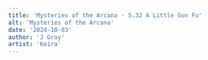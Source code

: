 ```yaml
---
title: 'Mysteries of the Arcana - 5.32 A Little Gun Fu'
alt: 'Mysteries of the Arcana'
date: '2024-10-03'
author: 'J Gray'
artist: 'Keira'
---
```

